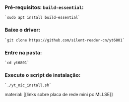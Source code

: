 ### Pré-requisitos: `build-essential`: 
	`sudo apt install build-essential`
### Baixe o driver:
	`git clone https://github.com/silent-reader-cn/yt6801`
### Entre na pasta:
	`cd yt6801`
### Execute o script de instalação:
	`./yt_nic_install.sh`

material: [[links sobre placa de rede mini pc MLLSE]]